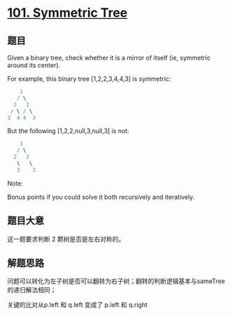 # [101. Symmetric Tree](https://leetcode.com/problems/symmetric-tree/)

## 题目


Given a binary tree, check whether it is a mirror of itself (ie, symmetric around its center).

For example, this binary tree [1,2,2,3,4,4,3] is symmetric:


```c
    1
   / \
  2   2
 / \ / \
3  4 4  3
```

But the following [1,2,2,null,3,null,3] is not:

```c
    1
   / \
  2   2
   \   \
   3    3
```

Note:   

Bonus points if you could solve it both recursively and iteratively.

## 题目大意

这一题要求判断 2 颗树是否是左右对称的。


## 解题思路

问题可以转化为左子树是否可以翻转为右子树；翻转的判断逻辑基本与sameTree的递归解法相同；

关键的比对从p.left 和 q.left 变成了 p.left 和 q.right

